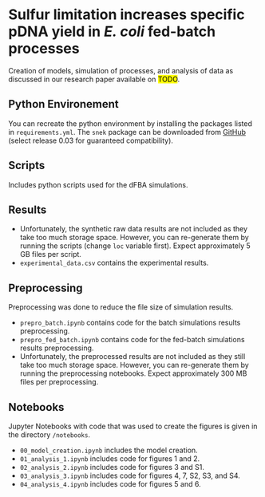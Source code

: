 # Sulfur limitation increases specific pDNA yield in *E. coli* fed-batch processes

Creation of models, simulation of processes, and analysis of data as discussed in our research paper available on <mark>TODO</mark>.

## Python Environement
You can recreate the python environment by installing the packages listed in ```requirements.yml```.
The ```snek``` package can be downloaded from <a href = https://github.com/Gotsmy/snek/>GitHub</a> (select release 0.03 for guaranteed compatibility).

## Scripts
Includes python scripts used for the dFBA simulations.

## Results
* Unfortunately, the synthetic raw data results are not included as they take too much storage space. However, you can re-generate them by running the scripts (change ```loc``` variable first). Expect approximately 5 GB files per script.
* ```experimental_data.csv``` contains the experimental results.

## Preprocessing
Preprocessing was done to reduce the file size of simulation results.
* ```prepro_batch.ipynb``` contains code for the batch simulations results preprocessing.
* ```prepro_fed_batch.ipynb``` contains code for the fed-batch simulations results preprocessing.
* Unfortunately, the preprocessed results are not included as they still take too much storage space. However, you can re-generate them by running the preprocessing notebooks. Expect approximately 300 MB files per preprocessing.

## Notebooks
Jupyter Notebooks with code that was used to create the figures is given in the directory ```/notebooks```.

* ```00_model_creation.ipynb``` includes the model creation.
* ```01_analysis_1.ipynb``` includes code for figures 1 and 2.
* ```02_analysis_2.ipynb``` includes code for figures 3 and S1. 
* ```03_analysis_3.ipynb``` includes code for figures 4, 7, S2, S3, and S4.
* ```04_analysis_4.ipynb``` includes code for figures 5 and 6.

